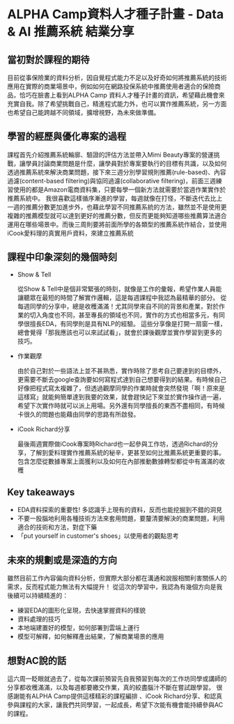 # ALPHA Camp資料人才種子計畫 - Data & AI 推薦系統 結業分享
## 當初對於課程的期待
  目前從事保險業的資料分析，因自覺程式能力不足以及好奇如何將推薦系統的技術應用在實際的商業場景中，例如如何在網路投保系統中推薦使用者適合的保險商品，恰巧在臉書上看到ALPHA Camp
  資料人才種子計畫的資訊，希望藉此機會來充實自我。除了希望挑戰自己，精進程式能力外，也可以實作推薦系統，另一方面也希望自己能跨越不同領域，擴增視野，為未來做準備。

## 學習的經歷與優化專案的過程
  課程首先介紹推薦系統輪廓、驗證的評估方法並帶入Mimi Beauty專案的營運挑戰，讓學員討論商業問題是什麼，讓學員對於專案要執行的目標有共識，以及如何透過推薦系統來解決商業問題，接下來三週分別學習規則推薦(rule-based)、內容過濾(content-based filtering)與協同過濾(collaborative filtering)，前面三週練習使用的都是Amazon電商資料集，只要每學一個新方法就需要於當週作業實作於推薦系統中。
我很喜歡這樣循序漸進的學習，每週就像在打怪，不斷迭代去比上一週的推薦分數更加進步外，也藉此學習不同推薦系統的方法，雖然並不是使用更複雜的推薦模型就可以達到更好的推薦分數，但反而更能夠知道哪些推薦算法適合運用在哪些場景中。而後三周則要將前面所學的各類型的推薦系統作結合，並使用iCook愛料理的真實用戶資料，來建立推薦系統

## 課程中印象深刻的幾個時刻
* Show & Tell

  從Show & Tell中是個非常緊張的時刻，就像是工作的彙報，希望作業人員能讓聽眾在最短的時間了解實作邏輯，這是每週課程中我認為最精華的部分。
  從每週同學的分享中，總是收穫滿滿！尤其同學來自不同的背景和產業，對於作業的切入角度也不同，甚至專長的領域也不同，實作的方式也相當多元，有同學很擅長EDA，有同學則是具有NLP的經驗。
  這些分享像是打開一扇窗一樣，總會覺得「那我應該也可以來試試看」，就會於課後觀摩並實作學習到更多的技巧。

* 作業觀摩

  由於自己對於一些語法上並不甚熟悉，實作時除了思考自己要達到的目標外，更需要不斷去google查詢要如何寫程式達到自己想要得到的結果。有時候自己好像把程式寫太複雜了，但透過觀摩同學的作業時就會突然發現「啊！原來是這樣寫」就能夠簡單達到我要的效果，就會趕快記下來並於實作操作過一遍，希望下次實作時就可以派上用場。另外還有同學擅長的東西不盡相同，有時候卡很久的問題也能藉由同學的思路有所啟發。

* iCook Richard分享

  最後兩週實際做iCook專案時Richard也一起參與工作坊，透過Richard的分享，了解到愛料理實作推薦系統的秘辛，更甚至如何比推薦系統更重要的事。
  包含怎麼從數據專案上面獲利以及如何在內部推動數據轉型都從中有滿滿的收穫
  
## Key takeaways
* EDA資料探索的重要性! 多認識手上現有的資料，反而也能挖掘到不錯的洞見
* 不要一股腦地利用各種技術方法來套用問題，要釐清要解決的商業問題，利用適合的技術和方法，對症下藥
* 「put yourself in customer's shoes」以使用者的觀點思考

## 未來的規劃或是深造的方向
  雖然目前工作內容偏向資料分析，但實際大部分都在溝通和說服相關利害關係人的需求，反而程式能力無法有大幅提升！
  從這次的學習中，我認為有幾個方向是我後續可以持續精進的：
  - 練習EDA的圖形化呈現，去快速掌握資料的樣貌
  - 資料處理的技巧
  - 本地端建置好的模型，如何部署到雲端上運行
  - 模型可解釋，如何解釋產出結果，了解商業場景的應用

## 想對AC說的話

這六周一眨眼就過去了，從每次課前預習先自我預習到每次的工作坊同學或講師的分享都收穫滿滿，以及每週都要繳交作業，真的絞盡腦汁不斷在嘗試跟學習。
很感謝能有ALPHA Camp提供這樣精彩的課程編排 、iCook Richard分享、和認真參與課程的大家，讓我們共同學習，一起成長，希望下次能有機會能持續參與AC的課程。

